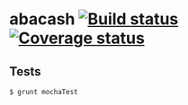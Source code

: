 # abacash [![Build status](https://ci.frigg.io/badges/abakusbackup/abacash/)](https://ci.frigg.io/abakusbackup/abacash/last/) [![Coverage status](https://ci.frigg.io/badges/coverage/abakusbackup/abacash/)](https://ci.frigg.io/abakusbackup/abacash/last/)

## Tests

```bash
$ grunt mochaTest
```
